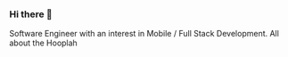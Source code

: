 ### Hi there 👋
Software Engineer with an interest in Mobile / Full Stack Development. 
All about the Hooplah

<!--
**Bsoong/bsoong** 

[![Brandon's GitHub stats](https://github-readme-stats.vercel.app/api?username=bsoong)](https://github.com/anuraghazra/github-readme-stats)

All about the Hooplah
-->
